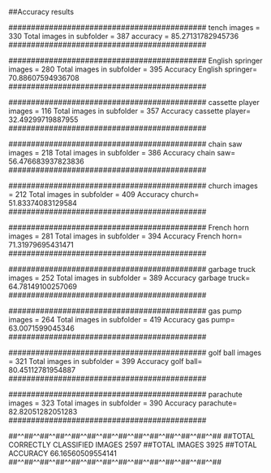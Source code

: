 ##Accuracy results



############################################
tench images =  330
Total images in subfolder =  387
accuracy =  85.27131782945736
############################################


############################################
English springer images =  280
Total images in subfolder =  395
Accuracy English springer=  70.88607594936708
############################################


############################################
cassette player images =  116
Total images in subfolder =  357
Accuracy cassette player=  32.49299719887955
############################################


############################################
chain saw images =  218
Total images in subfolder =  386
Accuracy chain saw=  56.476683937823836
############################################


############################################
church images =  212
Total images in subfolder =  409
Accuracy church=  51.83374083129584
############################################


############################################
French horn images =  281
Total images in subfolder =  394
Accuracy French horn=  71.31979695431471
############################################


############################################
garbage truck images =  252
Total images in subfolder =  389
Accuracy garbage truck=  64.78149100257069
############################################


############################################
gas pump images =  264
Total images in subfolder =  419
Accuracy gas pump=  63.0071599045346
############################################


############################################
golf ball images =  321
Total images in subfolder =  399
Accuracy golf ball=  80.45112781954887
############################################


############################################
parachute images =  323
Total images in subfolder =  390
Accuracy parachute=  82.82051282051283
############################################


##^^##^^##^^##^^##^^##^^##^^##^^##^^##^^##^^##^^##^^##
##TOTAL CORRECTLY CLASSIFIED IMAGES 2597
##TOTAL IMAGES 3925
##TOTAL ACCURACY 66.16560509554141
##^^##^^##^^##^^##^^##^^##^^##^^##^^##^^##^^##^^##^^##
